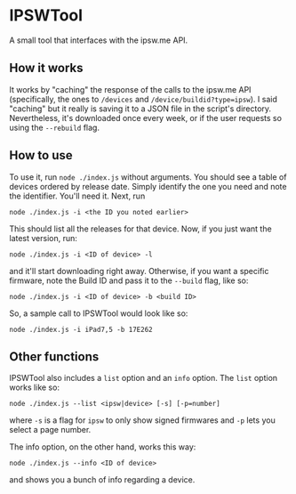 # IPSWTool

A small tool that interfaces with the ipsw.me API.

## How it works

It works by "caching" the response of the calls to the ipsw.me API (specifically, the ones to `/devices` and `/device/buildid?type=ipsw`). I said "caching" but it really is saving it to a JSON file in the script's directory. Nevertheless, it's downloaded once every week, or if the user requests so using the `--rebuild` flag.

## How to use

To use it, run `node ./index.js` without arguments. You should see a table of devices ordered by release date. Simply identify the one you need and note the identifier. You'll need it.
Next, run

```
node ./index.js -i <the ID you noted earlier>
```

This should list all the releases for that device. Now, if you just want the latest version, run:

```
node ./index.js -i <ID of device> -l
```

and it'll start downloading right away. Otherwise, if you want a specific firmware, note the Build ID and pass it to the `--build` flag, like so:

```
node ./index.js -i <ID of device> -b <build ID>
```

So, a sample call to IPSWTool would look like so:

```
node ./index.js -i iPad7,5 -b 17E262
```

## Other functions

IPSWTool also includes a `list` option and an `info` option. The `list` option works like so:

```
node ./index.js --list <ipsw|device> [-s] [-p=number]
```

where `-s` is a flag for `ipsw` to only show signed firmwares and `-p` lets you select a page number.

The info option, on the other hand, works this way:

```
node ./index.js --info <ID of device>
```

and shows you a bunch of info regarding a device.